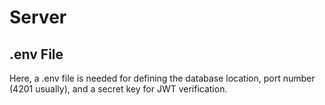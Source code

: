 # Server

## .env File

Here, a .env file is needed for defining the database location, port number (4201 usually), and a secret key for JWT verification.
